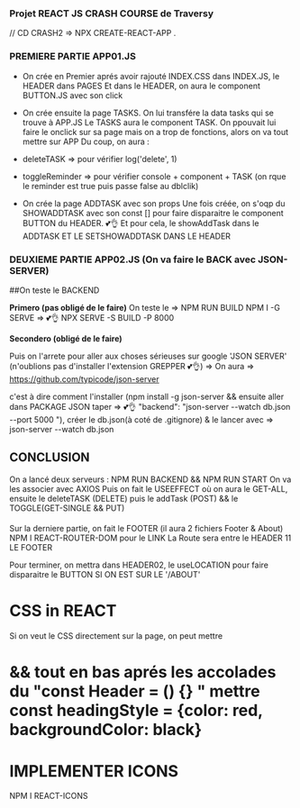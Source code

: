 ### Projet REACT JS CRASH COURSE de Traversy

//
CD CRASH2 => NPX CREATE-REACT-APP .

### PREMIERE PARTIE APP01.JS

- On crée en Premier aprés avoir rajouté INDEX.CSS dans INDEX.JS, le HEADER dans PAGES
  Et dans le HEADER, on aura le component BUTTON.JS avec son click

- On crée ensuite la page TASKS. On lui transfére la data tasks qui se trouve à APP.JS
  Le TASKS aura le component TASK. On ppouvait lui faire le onclick sur sa page mais on a trop de fonctions, alors on va tout mettre sur APP
  Du coup, on aura :
- deleteTASK => pour vérifier log('delete', 1)
- toggleReminder => pour vérifier console + component + TASK (on rque le reminder est true puis passe false au dblclik)

- On crée la page ADDTASK avec son props
  Une fois créée, on s'oqp du SHOWADDTASK avec son const [] pour faire disparaitre le component BUTTON du HEADER.
  💕👌 Et pour cela, le showAddTask dans le ADDTASK ET LE SETSHOWADDTASK DANS LE HEADER

### DEUXIEME PARTIE APP02.JS (On va faire le BACK avec JSON-SERVER)

##On teste le BACKEND

**Primero (pas obligé de le faire)**
On teste le =>
NPM RUN BUILD
NPM I -G SERVE => 💕👌 NPX SERVE -S BUILD -P 8000

**Secondero (obligé de le faire)**

Puis on l'arrete pour aller aux choses sérieuses sur google 'JSON SERVER' (n'oublions pas d'installer l'extension GREPPER 💕👌) => On aura
=> https://github.com/typicode/json-server

c'est à dire comment l'installer (npm install -g json-server && ensuite aller dans PACKAGE JSON taper
=> 💕👌 "backend": "json-server --watch db.json --port 5000 "), créer le db.json(à coté de .gitignore) & le lancer avec =>
json-server --watch db.json

## CONCLUSION

On a lancé deux serveurs : NPM RUN BACKEND && NPM RUN START
On va les associer avec AXIOS
Puis on fait le USEEFFECT où on aura le GET-ALL, ensuite le deleteTASK (DELETE) puis le addTask (POST) && le TOGGLE(GET-SINGLE && PUT)

####

Sur la derniere partie, on fait le FOOTER (il aura 2 fichiers Footer & About)
NPM I REACT-ROUTER-DOM pour le LINK
La Route sera entre le HEADER 11 LE FOOTER

Pour terminer, on mettra dans HEADER02, le useLOCATION pour faire disparaitre le BUTTON SI ON EST SUR LE '/ABOUT'

# CSS in REACT

Si on veut le CSS directement sur la page, on peut mettre <h1 style={headingStyle} > && tout en bas aprés les accolades du "const Header = () {} " mettre const headingStyle = {color: red, backgroundColor: black}

# IMPLEMENTER ICONS

NPM I REACT-ICONS

